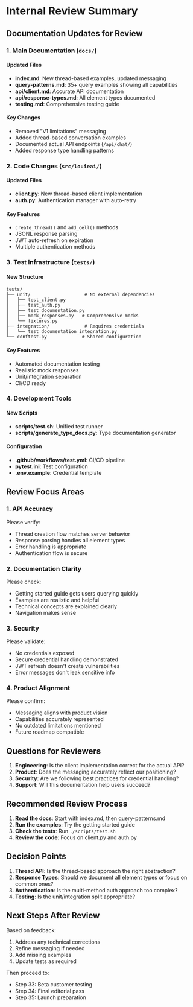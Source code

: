 # Internal Review Summary

## Documentation Updates for Review

### 1. Main Documentation (`docs/`)

#### Updated Files
- **index.md**: New thread-based examples, updated messaging
- **query-patterns.md**: 35+ query examples showing all capabilities  
- **api/client.md**: Accurate API documentation
- **api/response-types.md**: All element types documented
- **testing.md**: Comprehensive testing guide

#### Key Changes
- Removed "V1 limitations" messaging
- Added thread-based conversation examples
- Documented actual API endpoints (`/api/chat/`)
- Added response type handling patterns

### 2. Code Changes (`src/louieai/`)

#### Updated Files
- **client.py**: New thread-based client implementation
- **auth.py**: Authentication manager with auto-retry

#### Key Features
- `create_thread()` and `add_cell()` methods
- JSONL response parsing
- JWT auto-refresh on expiration
- Multiple authentication methods

### 3. Test Infrastructure (`tests/`)

#### New Structure
```
tests/
├── unit/                    # No external dependencies
│   ├── test_client.py
│   ├── test_auth.py
│   ├── test_documentation.py
│   ├── mock_responses.py   # Comprehensive mocks
│   └── fixtures.py
├── integration/             # Requires credentials  
│   └── test_documentation_integration.py
└── conftest.py             # Shared configuration
```

#### Key Features
- Automated documentation testing
- Realistic mock responses
- Unit/integration separation
- CI/CD ready

### 4. Development Tools

#### New Scripts
- **scripts/test.sh**: Unified test runner
- **scripts/generate_type_docs.py**: Type documentation generator

#### Configuration
- **.github/workflows/test.yml**: CI/CD pipeline
- **pytest.ini**: Test configuration
- **.env.example**: Credential template

## Review Focus Areas

### 1. API Accuracy
Please verify:
- Thread creation flow matches server behavior
- Response parsing handles all element types
- Error handling is appropriate
- Authentication flow is secure

### 2. Documentation Clarity
Please check:
- Getting started guide gets users querying quickly
- Examples are realistic and helpful
- Technical concepts are explained clearly
- Navigation makes sense

### 3. Security
Please validate:
- No credentials exposed
- Secure credential handling demonstrated
- JWT refresh doesn't create vulnerabilities
- Error messages don't leak sensitive info

### 4. Product Alignment
Please confirm:
- Messaging aligns with product vision
- Capabilities accurately represented
- No outdated limitations mentioned
- Future roadmap compatible

## Questions for Reviewers

1. **Engineering**: Is the client implementation correct for the actual API?
2. **Product**: Does the messaging accurately reflect our positioning?
3. **Security**: Are we following best practices for credential handling?
4. **Support**: Will this documentation help users succeed?

## Recommended Review Process

1. **Read the docs**: Start with index.md, then query-patterns.md
2. **Run the examples**: Try the getting started guide
3. **Check the tests**: Run `./scripts/test.sh` 
4. **Review the code**: Focus on client.py and auth.py

## Decision Points

1. **Thread API**: Is the thread-based approach the right abstraction?
2. **Response Types**: Should we document all element types or focus on common ones?
3. **Authentication**: Is the multi-method auth approach too complex?
4. **Testing**: Is the unit/integration split appropriate?

## Next Steps After Review

Based on feedback:
1. Address any technical corrections
2. Refine messaging if needed
3. Add missing examples
4. Update tests as required

Then proceed to:
- Step 33: Beta customer testing
- Step 34: Final editorial pass
- Step 35: Launch preparation